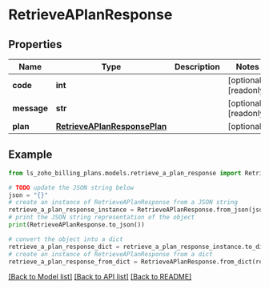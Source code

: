 # RetrieveAPlanResponse


## Properties

Name | Type | Description | Notes
------------ | ------------- | ------------- | -------------
**code** | **int** |  | [optional] [readonly] 
**message** | **str** |  | [optional] [readonly] 
**plan** | [**RetrieveAPlanResponsePlan**](RetrieveAPlanResponsePlan.md) |  | [optional] 

## Example

```python
from ls_zoho_billing_plans.models.retrieve_a_plan_response import RetrieveAPlanResponse

# TODO update the JSON string below
json = "{}"
# create an instance of RetrieveAPlanResponse from a JSON string
retrieve_a_plan_response_instance = RetrieveAPlanResponse.from_json(json)
# print the JSON string representation of the object
print(RetrieveAPlanResponse.to_json())

# convert the object into a dict
retrieve_a_plan_response_dict = retrieve_a_plan_response_instance.to_dict()
# create an instance of RetrieveAPlanResponse from a dict
retrieve_a_plan_response_from_dict = RetrieveAPlanResponse.from_dict(retrieve_a_plan_response_dict)
```
[[Back to Model list]](../README.md#documentation-for-models) [[Back to API list]](../README.md#documentation-for-api-endpoints) [[Back to README]](../README.md)


